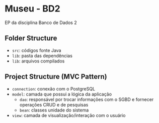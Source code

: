 # Museu - BD2

EP da disciplina Banco de Dados 2

## Folder Structure

- `src`: códigos fonte Java
- `lib`: pasta das dependências
- `lib`: arquivos compilados

## Project Structure (MVC Pattern)

- `connection`: conexão com o PostgreSQL
- `model`: camada que possui a lógica da aplicação
    - `dao`: responsável por trocar informações com o SGBD e fornecer operações CRUD e de pesquisas
    - `bean`: classes unidade do sistema
- `view`: camada de visualização/interação com o usuário